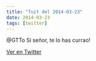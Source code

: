 ```yaml
---
title: "Tuit del 2014-03-23"
date: 2014-03-23
tags: [twitter]
---
```


@GTTo Si señor, te lo has currao!



[Ver en Twitter](https://twitter.com/i/web/status/447786559044325376)
